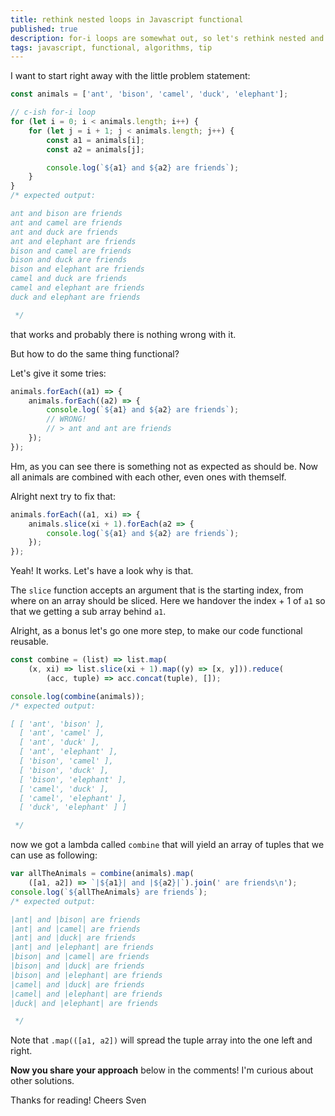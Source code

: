 ```yaml
---
title: rethink nested loops in Javascript functional
published: true
description: for-i loops are somewhat out, so let's rethink nested and correlated loops functional in Javascript
tags: javascript, functional, algorithms, tip
---
```


I want to start right away with the little problem statement:

```javascript
const animals = ['ant', 'bison', 'camel', 'duck', 'elephant'];

// c-ish for-i loop
for (let i = 0; i < animals.length; i++) {
    for (let j = i + 1; j < animals.length; j++) {
        const a1 = animals[i];
        const a2 = animals[j];

        console.log(`${a1} and ${a2} are friends`);
    }
}
/* expected output:

ant and bison are friends
ant and camel are friends
ant and duck are friends
ant and elephant are friends
bison and camel are friends
bison and duck are friends
bison and elephant are friends
camel and duck are friends
camel and elephant are friends
duck and elephant are friends

 */

```

that works and probably there is nothing wrong with it.

But how to do the same thing functional?

Let's give it some tries:

```javascript
animals.forEach((a1) => {
    animals.forEach((a2) => {
        console.log(`${a1} and ${a2} are friends`);
        // WRONG!
        // > ant and ant are friends
    });
});
```

Hm, as you can see there is something not as expected as should be.
Now all animals are combined with each other, even ones with themself.

Alright next try to fix that:

```javascript
animals.forEach((a1, xi) => {
    animals.slice(xi + 1).forEach(a2 => {
        console.log(`${a1} and ${a2} are friends`);
    });
});
```

Yeah! It works. Let's have a look why is that.

The `slice` function accepts an argument that is the starting index, from where on an array should be sliced. Here we handover the index + 1 of `a1` so that we getting a sub array behind `a1`.

Alright, as a bonus let's go one more step, to make our code functional reusable.

```javascript
const combine = (list) => list.map(
    (x, xi) => list.slice(xi + 1).map((y) => [x, y])).reduce(
        (acc, tuple) => acc.concat(tuple), []);

console.log(combine(animals));
/* expected output:

[ [ 'ant', 'bison' ],
  [ 'ant', 'camel' ],
  [ 'ant', 'duck' ],
  [ 'ant', 'elephant' ],
  [ 'bison', 'camel' ],
  [ 'bison', 'duck' ],
  [ 'bison', 'elephant' ],
  [ 'camel', 'duck' ],
  [ 'camel', 'elephant' ],
  [ 'duck', 'elephant' ] ]

 */
```

now we got a lambda called `combine` that will yield an array of tuples that we can use as following:

```javascript
var allTheAnimals = combine(animals).map(
    ([a1, a2]) => `|${a1}| and |${a2}|`).join(' are friends\n');
console.log(`${allTheAnimals} are friends`);
/* expected output:

|ant| and |bison| are friends
|ant| and |camel| are friends
|ant| and |duck| are friends
|ant| and |elephant| are friends
|bison| and |camel| are friends
|bison| and |duck| are friends
|bison| and |elephant| are friends
|camel| and |duck| are friends
|camel| and |elephant| are friends
|duck| and |elephant| are friends

 */
```

Note that `.map(([a1, a2])` will spread the tuple array into the one left and right.

**Now you share your approach** below in the comments! I'm curious about other solutions.

Thanks for reading!
Cheers Sven